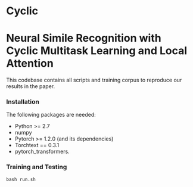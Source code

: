 # Cyclic
Neural Simile Recognition with Cyclic Multitask Learning and Local Attention
=====================================================================

This codebase contains all scripts and training corpus to reproduce our results in the paper.

### Installation

The following packages are needed:

- Python >= 2.7
- numpy
- Pytorch >= 1.2.0 (and its dependencies)
- Torchtext == 0.3.1
- pytorch_transformers.      




### Training and Testing

    bash run.sh



